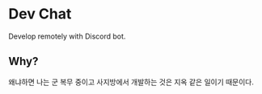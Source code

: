 # Dev Chat

Develop remotely with Discord bot.


## Why?

왜냐하면 나는 군 복무 중이고 사지방에서 개발하는 것은 지옥 같은 일이기 때문이다.
